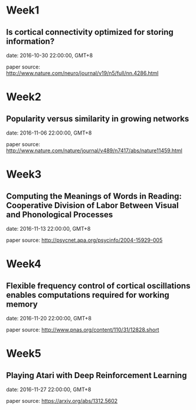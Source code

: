 Week1
=======

Is cortical connectivity optimized for storing information? 
---------------------------------------------------------------------------

date:   2016-10-30 22:00:00, GMT+8

paper source: http://www.nature.com/neuro/journal/v19/n5/full/nn.4286.html




Week2
=========

Popularity versus similarity in growing networks
--------------------------------------------------


date:   2016-11-06 22:00:00, GMT+8

paper source: http://www.nature.com/nature/journal/v489/n7417/abs/nature11459.html



Week3
======


Computing the Meanings of Words in Reading: Cooperative Division of Labor Between Visual and Phonological Processes
-----------------------------------------------------------------------------------------


date:   2016-11-13 22:00:00, GMT+8

paper source: http://psycnet.apa.org/psycinfo/2004-15929-005



Week4
========

Flexible frequency control of cortical oscillations enables computations required for working memory
--------------------------------------------------------------------------------------

date:   2016-11-20 22:00:00, GMT+8

paper source: http://www.pnas.org/content/110/31/12828.short



Week5
==========

Playing Atari with Deep Reinforcement Learning
------------------------------------------------

date:   2016-11-27 22:00:00, GMT+8

paper source: https://arxiv.org/abs/1312.5602

